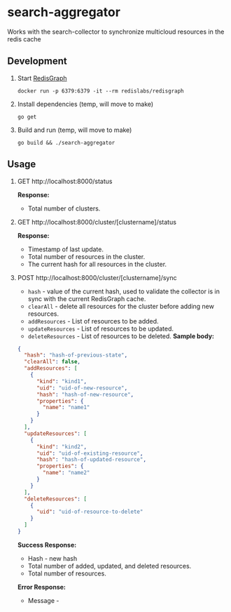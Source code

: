 # search-aggregator
Works with the search-collector to synchronize multicloud resources in the redis cache


## Development

1. Start [RedisGraph](https://oss.redislabs.com/redisgraph/)
    ```
    docker run -p 6379:6379 -it --rm redislabs/redisgraph
    ```
2. Install dependencies (temp, will move to make)
    ```
    go get
    ```
3. Build and run (temp, will move to make)
    ```
    go build && ./search-aggregator
    ```

## Usage

1. GET http://localhost:8000/status

    **Response:**
    - Total number of clusters.

2. GET http://localhost:8000/cluster/[clustername]/status

    **Response:**
    - Timestamp of last update.
    - Total number of resources in the cluster.
    - The current hash for all resources in the cluster.

3. POST http://localhost:8000/cluster/[clustername]/sync

    - `hash` - value of the current hash, used to validate the collector is in sync with the current RedisGraph cache.
    - `clearAll` - delete all resources for the cluster before adding new resources.
    - `addResources` - List of resources to be added.
    - `updateResources` - List of resources to be updated.
    - `deleteResources` - List of resources to be deleted.
    **Sample body:**
    ```json
    {
      "hash": "hash-of-previous-state",
      "clearAll": false,
      "addResources": [
        {
          "kind": "kind1",
          "uid": "uid-of-new-resource",
          "hash": "hash-of-new-resource",
          "properties": {
            "name": "name1"
          }
        }
      ],
      "updateResources": [
        {
          "kind": "kind2",
          "uid": "uid-of-existing-resource",
          "hash": "hash-of-updated-resource",
          "properties": {
            "name": "name2"
          }
        }
      ],
      "deleteResources": [
        {
          "uid": "uid-of-resource-to-delete"
        }
      ]
    }
    ```

    **Success Response:**
    - Hash - new hash
    - Total number of added, updated, and deleted resources.
    - Total number of resources.

    **Error Response:**
    - Message -

